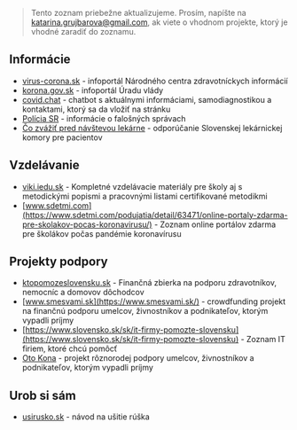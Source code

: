> Tento zoznam priebežne aktualizujeme. Prosím, napíšte na katarina.grujbarova@gmail.com, ak viete o vhodnom projekte, ktorý je vhodné zaradiť do zoznamu.

## Informácie

* [virus-corona.sk](https://virus-corona.sk/) - infoportál Národného centra zdravotníckych informácií
* [korona.gov.sk](https://korona.gov.sk/) - infoportál Úradu vlády
* [covid.chat](https://covid.chat) - chatbot s aktuálnymi informáciami, samodiagnostikou a kontaktami, ktorý sa da vložiť na stránku
* [Polícia SR](https://www.facebook.com/policiaslovakia/) - informácie o falošných správach
* [Čo zvážiť pred návštevou lekárne](https://www.slek.sk/storage/Korona_press.pdf?fbclid=IwAR3mGZ7-vwlPlz6ycrEErqnr9uS6FFg60LQ31A_3BflHMhlKtVDkk8LJC4Q) - odporúčanie Slovenskej lekárnickej komory pre pacientov 

## Vzdelávanie

* [viki.iedu.sk](https://viki.iedu.sk/resources/browser/verejne) - Kompletné vzdelávacie materiály pre školy aj s metodickými popismi a pracovnými listami certifikované metodikmi
* [www.sdetmi.com](https://www.sdetmi.com/podujatia/detail/63471/online-portaly-zdarma-pre-skolakov-pocas-koronavirusu/) - Zoznam online portálov zdarma pre školákov počas pandémie koronavírusu

## Projekty podpory

* [ktopomozeslovensku.sk](https://ktopomozeslovensku.sk/) - Finančná zbierka na podporu zdravotníkov, nemocníc a domovov dôchodcov
* [www.smesvami.sk](https://www.smesvami.sk/) - crowdfunding projekt na finančnú podporu umelcov, živnostníkov a podnikateľov, ktorým vypadli príjmy
* [https://www.slovensko.sk/sk/it-firmy-pomozte-slovensku](https://www.slovensko.sk/sk/it-firmy-pomozte-slovensku) - Zoznam IT firiem, ktoré chcú pomôcť
* [Oto Kona](https://www.facebook.com/1035623598/posts/10218950217599843/?d=n) - projekt rôznorodej podpory umelcov, živnostníkov a podnikateľov, ktorým vypadli príjmy

## Urob si sám

* [usirusko.sk](https://usirusko.sk/) - návod na ušitie rúška